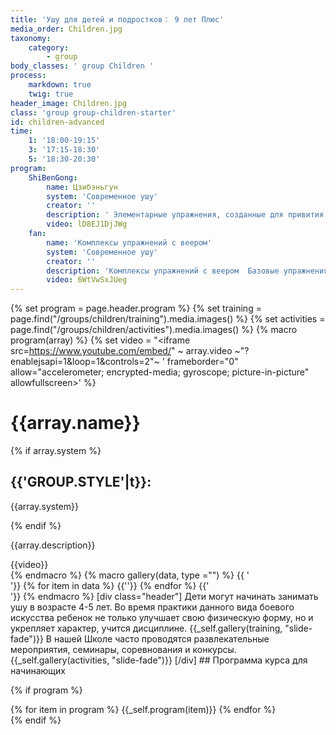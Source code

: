 ```yaml
---
title: 'Ушу для детей и подростков： 9 лет Плюс'
media_order: Children.jpg
taxonomy:
    category:
        - group
body_classes: ' group Children '
process:
    markdown: true
    twig: true
header_image: Children.jpg
class: 'group group-children-starter'
id: children-advanced
time:
    1: '18:00-19:15'
    3: '17:15-18:30'
    5: '18:30-20:30'
program:
    ShiBenGong:
        name: Цзибэньгун
        system: 'Современное ушу'
        creator: ''
        description: ' Элементарные упражнения, созданные для привития и отработки навыков, необходимых для дальнейшего изучения ушу. На русский язык Цзибэньгун переводится как «базовая работа». Эти упражнения  - основа знаний начинающих спортсменов и ежедневная практика опытных ушуистов.'
        video: lD8EJ1DjJWg
    fan:
        name: 'Комплексы упражнений с веером'
        system: 'Современное ушу'
        creator: ''
        description: 'Комплексы упражнений с веером  Базовые упражнения ушу с интересным видом оружия – веером. Веер – это универсальное оружие, являющееся невероятно привлекательным благодаря своему цвету и  издаваемому звуку.'
        video: 6WtVwSxJUeg
---
```


{% set program = page.header.program %}
{% set training = page.find("/groups/children/training").media.images() %}
{% set activities = page.find("/groups/children/activities").media.images() %}
{% macro program(array) %}
  {% set video = "<iframe src=https://www.youtube.com/embed/" ~ array.video ~"?enablejsapi=1&loop=1&controls=2"~ ' frameborder="0" allow="accelerometer; encrypted-media; gyroscope; picture-in-picture" allowfullscreen></iframe>' %}
  <div class="program-item">
    <div class="description">
      <h1>{{array.name}}</h1>
    {% if array.system %}
    <div class="system">
      <h2>{{'GROUP.STYLE'|t}}:</h2>
      <p>{{array.system}}</p>
    </div>
  {% endif %}
      <p>{{array.description}}</p>
    </div>
    <div class="video">
    {{video}}
    </div>
  </div>
{% endmacro %}
{% macro gallery(data, type ="") %}
{{ '<div class="gallery '~ type ~' ">'}}
{% for item in data %}
{{'<img src="'~item.cache.url()~'" alt="">'}}
{% endfor %}
{{'</div>'}}
{% endmacro %}
[div class="header"]
Дети могут начинать занимать ушу в возрасте 4-5 лет. Во время практики данного вида боевого искусства ребенок не только улучшает свою физическую форму, но и укрепляет характер, учится дисциплине.
  {{_self.gallery(training, "slide-fade")}}
  В нашей Школе часто проводятся развлекательные мероприятия, семинары, соревнования и конкурсы.
{{_self.gallery(activities, "slide-fade")}}
[/div]
## Программа курса для начинающих

{% if program %}
<div class="program">
  <div class="menu">
  </div>
  <div class="vertical-slide">
    {% for item in program %}
      {{_self.program(item)}}
    {% endfor %}
  </div>
</div>
{% endif %}
